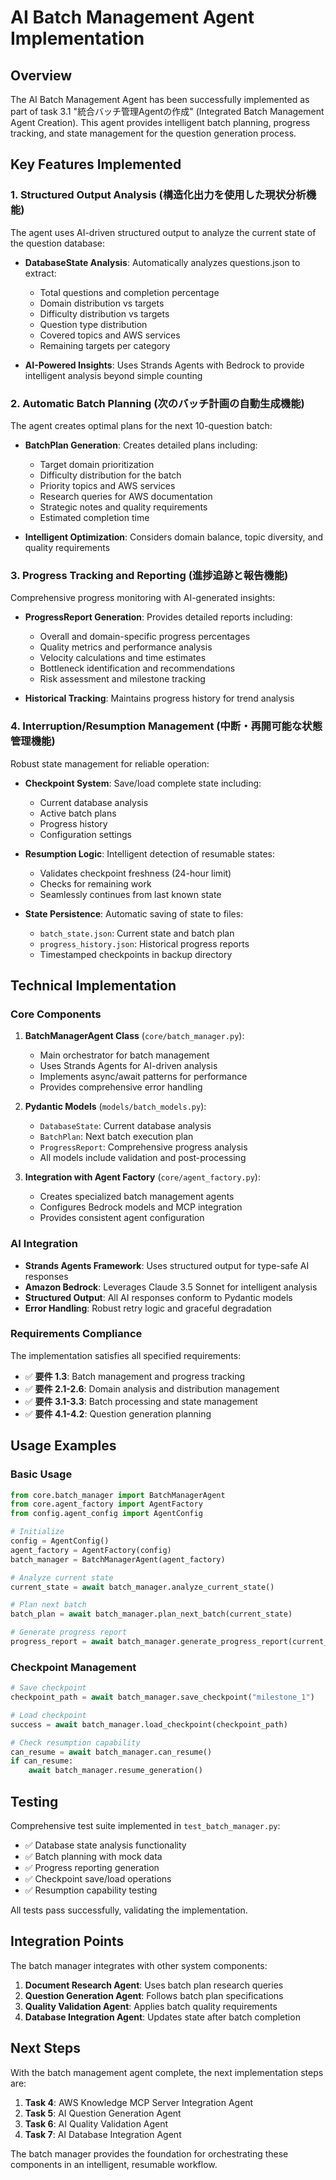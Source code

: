 # AI Batch Management Agent Implementation

## Overview

The AI Batch Management Agent has been successfully implemented as part of task 3.1 "統合バッチ管理Agentの作成" (Integrated Batch Management Agent Creation). This agent provides intelligent batch planning, progress tracking, and state management for the question generation process.

## Key Features Implemented

### 1. Structured Output Analysis (構造化出力を使用した現状分析機能)

The agent uses AI-driven structured output to analyze the current state of the question database:

- **DatabaseState Analysis**: Automatically analyzes questions.json to extract:
  - Total questions and completion percentage
  - Domain distribution vs targets
  - Difficulty distribution vs targets
  - Question type distribution
  - Covered topics and AWS services
  - Remaining targets per category

- **AI-Powered Insights**: Uses Strands Agents with Bedrock to provide intelligent analysis beyond simple counting

### 2. Automatic Batch Planning (次のバッチ計画の自動生成機能)

The agent creates optimal plans for the next 10-question batch:

- **BatchPlan Generation**: Creates detailed plans including:
  - Target domain prioritization
  - Difficulty distribution for the batch
  - Priority topics and AWS services
  - Research queries for AWS documentation
  - Strategic notes and quality requirements
  - Estimated completion time

- **Intelligent Optimization**: Considers domain balance, topic diversity, and quality requirements

### 3. Progress Tracking and Reporting (進捗追跡と報告機能)

Comprehensive progress monitoring with AI-generated insights:

- **ProgressReport Generation**: Provides detailed reports including:
  - Overall and domain-specific progress percentages
  - Quality metrics and performance analysis
  - Velocity calculations and time estimates
  - Bottleneck identification and recommendations
  - Risk assessment and milestone tracking

- **Historical Tracking**: Maintains progress history for trend analysis

### 4. Interruption/Resumption Management (中断・再開可能な状態管理機能)

Robust state management for reliable operation:

- **Checkpoint System**: Save/load complete state including:
  - Current database analysis
  - Active batch plans
  - Progress history
  - Configuration settings

- **Resumption Logic**: Intelligent detection of resumable states:
  - Validates checkpoint freshness (24-hour limit)
  - Checks for remaining work
  - Seamlessly continues from last known state

- **State Persistence**: Automatic saving of state to files:
  - `batch_state.json`: Current state and batch plan
  - `progress_history.json`: Historical progress reports
  - Timestamped checkpoints in backup directory

## Technical Implementation

### Core Components

1. **BatchManagerAgent Class** (`core/batch_manager.py`):
   - Main orchestrator for batch management
   - Uses Strands Agents for AI-driven analysis
   - Implements async/await patterns for performance
   - Provides comprehensive error handling

2. **Pydantic Models** (`models/batch_models.py`):
   - `DatabaseState`: Current database analysis
   - `BatchPlan`: Next batch execution plan
   - `ProgressReport`: Comprehensive progress analysis
   - All models include validation and post-processing

3. **Integration with Agent Factory** (`core/agent_factory.py`):
   - Creates specialized batch management agents
   - Configures Bedrock models and MCP integration
   - Provides consistent agent configuration

### AI Integration

- **Strands Agents Framework**: Uses structured output for type-safe AI responses
- **Amazon Bedrock**: Leverages Claude 3.5 Sonnet for intelligent analysis
- **Structured Output**: All AI responses conform to Pydantic models
- **Error Handling**: Robust retry logic and graceful degradation

### Requirements Compliance

The implementation satisfies all specified requirements:

- ✅ **要件 1.3**: Batch management and progress tracking
- ✅ **要件 2.1-2.6**: Domain analysis and distribution management
- ✅ **要件 3.1-3.3**: Batch processing and state management
- ✅ **要件 4.1-4.2**: Question generation planning

## Usage Examples

### Basic Usage

```python
from core.batch_manager import BatchManagerAgent
from core.agent_factory import AgentFactory
from config.agent_config import AgentConfig

# Initialize
config = AgentConfig()
agent_factory = AgentFactory(config)
batch_manager = BatchManagerAgent(agent_factory)

# Analyze current state
current_state = await batch_manager.analyze_current_state()

# Plan next batch
batch_plan = await batch_manager.plan_next_batch(current_state)

# Generate progress report
progress_report = await batch_manager.generate_progress_report(current_state)
```

### Checkpoint Management

```python
# Save checkpoint
checkpoint_path = await batch_manager.save_checkpoint("milestone_1")

# Load checkpoint
success = await batch_manager.load_checkpoint(checkpoint_path)

# Check resumption capability
can_resume = await batch_manager.can_resume()
if can_resume:
    await batch_manager.resume_generation()
```

## Testing

Comprehensive test suite implemented in `test_batch_manager.py`:

- ✅ Database state analysis functionality
- ✅ Batch planning with mock data
- ✅ Progress reporting generation
- ✅ Checkpoint save/load operations
- ✅ Resumption capability testing

All tests pass successfully, validating the implementation.

## Integration Points

The batch manager integrates with other system components:

1. **Document Research Agent**: Uses batch plan research queries
2. **Question Generation Agent**: Follows batch plan specifications
3. **Quality Validation Agent**: Applies batch quality requirements
4. **Database Integration Agent**: Updates state after batch completion

## Next Steps

With the batch management agent complete, the next implementation steps are:

1. **Task 4**: AWS Knowledge MCP Server Integration Agent
2. **Task 5**: AI Question Generation Agent
3. **Task 6**: AI Quality Validation Agent
4. **Task 7**: AI Database Integration Agent

The batch manager provides the foundation for orchestrating these components in an intelligent, resumable workflow.